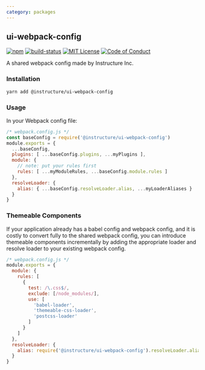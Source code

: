 ```yaml
---
category: packages
---
```


## ui-webpack-config

[![npm][npm]][npm-url]
[![build-status][build-status]][build-status-url]
[![MIT License][license-badge]][LICENSE]
[![Code of Conduct][coc-badge]][coc]

A shared webpack config made by Instructure Inc.

### Installation

```sh
yarn add @instructure/ui-webpack-config
```

### Usage

In your Webpack config file:

```js
/* webpack.config.js */
const baseConfig = require('@instructure/ui-webpack-config')
module.exports = {
  ...baseConfig,
  plugins: [ ...baseConfig.plugins, ...myPlugins ],
  module: {
    // note: put your rules first
    rules: [ ...myModuleRules, ...baseConfig.module.rules ]
  },
  resolveLoader: {
    alias: { ...baseConfig.resolveLoader.alias, ...myLoaderAliases }
  }
}
```

### Themeable Components

If your application already has a babel config and webpack config,
and it is costly to convert fully to the shared webpack config, you can introduce
themeable components incrementally by adding the appropriate loader and resolve loader
to your existing webpack config.

```js
/* webpack.config.js */
module.exports = {
  module: {
    rules: [
      {
        test: /\.css$/,
        exclude: [/node_modules/],
        use: [
          'babel-loader',
          'themeable-css-loader',
          'postcss-loader'
        ]
      }
    ]
  },
  resolveLoader: {
    alias: require('@instructure/ui-webpack-config').resolveLoader.alias
  }
}
```

[npm]: https://img.shields.io/npm/v/@instructure/ui-webpack-config.svg
[npm-url]: https://npmjs.com/package/@instructure/ui-webpack-config

[build-status]: https://travis-ci.org/instructure/instructure-ui.svg?branch=master
[build-status-url]: https://travis-ci.org/instructure/instructure-ui "Travis CI"

[license-badge]: https://img.shields.io/npm/l/instructure-ui.svg?style=flat-square
[license]: https://github.com/instructure/instructure-ui/blob/master/LICENSE

[coc-badge]: https://img.shields.io/badge/code%20of-conduct-ff69b4.svg?style=flat-square
[coc]: https://github.com/instructure/instructure-ui/blob/master/CODE_OF_CONDUCT.md
